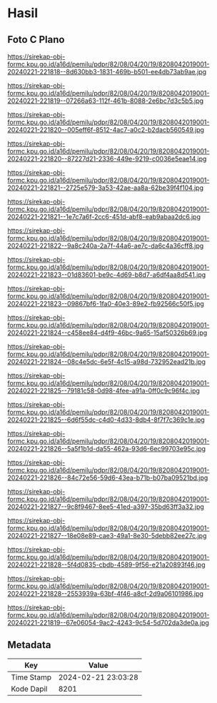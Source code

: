 # Hasil

## Foto C Plano

https://sirekap-obj-formc.kpu.go.id/a16d/pemilu/pdpr/82/08/04/20/19/8208042019001-20240221-221818--8d630bb3-1831-469b-b501-ee4db73ab9ae.jpg

https://sirekap-obj-formc.kpu.go.id/a16d/pemilu/pdpr/82/08/04/20/19/8208042019001-20240221-221819--07266a63-112f-461b-8088-2e6bc7d3c5b5.jpg

https://sirekap-obj-formc.kpu.go.id/a16d/pemilu/pdpr/82/08/04/20/19/8208042019001-20240221-221820--005eff6f-8512-4ac7-a0c2-b2dacb560549.jpg

https://sirekap-obj-formc.kpu.go.id/a16d/pemilu/pdpr/82/08/04/20/19/8208042019001-20240221-221820--87227d21-2336-449e-9219-c0036e5eae14.jpg

https://sirekap-obj-formc.kpu.go.id/a16d/pemilu/pdpr/82/08/04/20/19/8208042019001-20240221-221821--2725e579-3a53-42ae-aa8a-62be39f4f104.jpg

https://sirekap-obj-formc.kpu.go.id/a16d/pemilu/pdpr/82/08/04/20/19/8208042019001-20240221-221821--1e7c7a6f-2cc6-451d-abf8-eab9abaa2dc6.jpg

https://sirekap-obj-formc.kpu.go.id/a16d/pemilu/pdpr/82/08/04/20/19/8208042019001-20240221-221822--9a8c240a-2a7f-44a6-ae7c-da6c4a36cff8.jpg

https://sirekap-obj-formc.kpu.go.id/a16d/pemilu/pdpr/82/08/04/20/19/8208042019001-20240221-221823--01d83601-be9c-4d69-b8d7-a6df4aa8d541.jpg

https://sirekap-obj-formc.kpu.go.id/a16d/pemilu/pdpr/82/08/04/20/19/8208042019001-20240221-221823--09867bf6-1fa0-40e3-89e2-fb92566c50f5.jpg

https://sirekap-obj-formc.kpu.go.id/a16d/pemilu/pdpr/82/08/04/20/19/8208042019001-20240221-221824--c458ee84-d4f9-46bc-9a65-15af50326b69.jpg

https://sirekap-obj-formc.kpu.go.id/a16d/pemilu/pdpr/82/08/04/20/19/8208042019001-20240221-221824--08c4e5dc-6e5f-4c15-a98d-732952ead21b.jpg

https://sirekap-obj-formc.kpu.go.id/a16d/pemilu/pdpr/82/08/04/20/19/8208042019001-20240221-221825--79181c58-0d98-4fee-a91a-0ff0c9c96f4c.jpg

https://sirekap-obj-formc.kpu.go.id/a16d/pemilu/pdpr/82/08/04/20/19/8208042019001-20240221-221825--6d6f55dc-c4d0-4d33-8db4-8f7f7c369c1e.jpg

https://sirekap-obj-formc.kpu.go.id/a16d/pemilu/pdpr/82/08/04/20/19/8208042019001-20240221-221826--5a5f1b1d-da55-462a-93d6-6ec99703e95c.jpg

https://sirekap-obj-formc.kpu.go.id/a16d/pemilu/pdpr/82/08/04/20/19/8208042019001-20240221-221826--84c72e56-59d6-43ea-b71b-b07ba09521bd.jpg

https://sirekap-obj-formc.kpu.go.id/a16d/pemilu/pdpr/82/08/04/20/19/8208042019001-20240221-221827--9c8f9467-8ee5-41ed-a397-35bd63ff3a32.jpg

https://sirekap-obj-formc.kpu.go.id/a16d/pemilu/pdpr/82/08/04/20/19/8208042019001-20240221-221827--18e08e89-cae3-49a1-8e30-5debb82ee27c.jpg

https://sirekap-obj-formc.kpu.go.id/a16d/pemilu/pdpr/82/08/04/20/19/8208042019001-20240221-221828--5f4d0835-cbdb-4589-9f56-e21a20893f46.jpg

https://sirekap-obj-formc.kpu.go.id/a16d/pemilu/pdpr/82/08/04/20/19/8208042019001-20240221-221828--2553939a-63bf-4f46-a8cf-2d9a06101986.jpg

https://sirekap-obj-formc.kpu.go.id/a16d/pemilu/pdpr/82/08/04/20/19/8208042019001-20240221-221819--67e06054-9ac2-4243-9c54-5d702da3de0a.jpg


## Metadata

| Key        | Value               |
| ---------- | ------------------- |
| Time Stamp | 2024-02-21 23:03:28 |
| Kode Dapil | 8201                |



